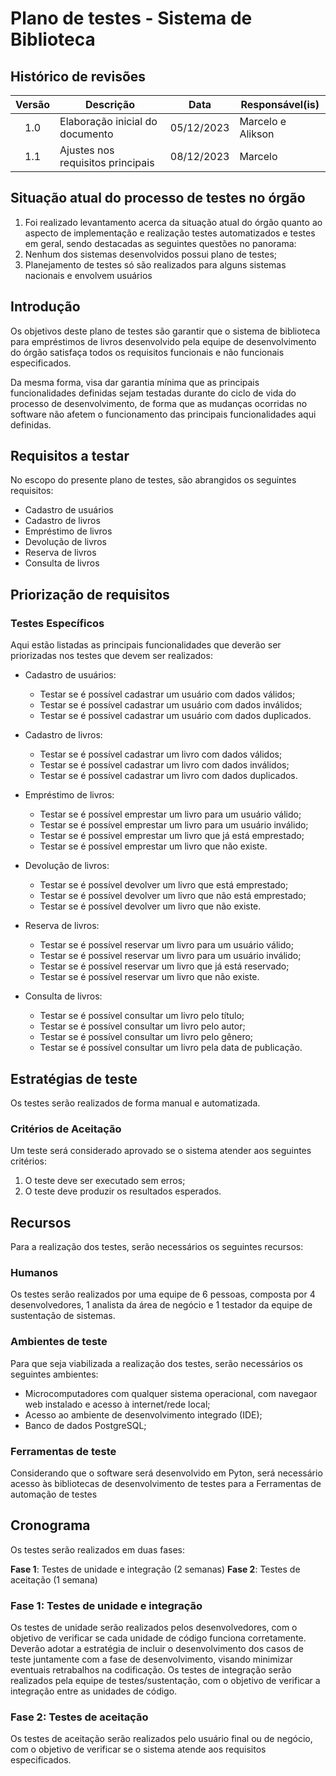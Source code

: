 # Plano de testes - Sistema de Biblioteca

## Histórico de revisões

Versão | Descrição | Data | Responsável(is)
:-------:|-------------------------------------|:-------------:|--------------------
1.0 | Elaboração inicial do documento | 05/12/2023 | Marcelo e Alikson
1.1 | Ajustes nos requisitos principais | 08/12/2023 | Marcelo

## Situação atual do processo de testes no órgão
1. Foi realizado levantamento acerca da situação atual do órgão quanto ao aspecto de implementação e realização testes automatizados e testes em geral, sendo destacadas as  seguintes questões no panorama:
2. Nenhum dos sistemas desenvolvidos possui plano de testes;
3. Planejamento de testes só são realizados para alguns sistemas nacionais e envolvem usuários

## Introdução
Os objetivos deste plano de testes são garantir que o sistema de biblioteca para empréstimos de livros desenvolvido pela equipe de desenvolvimento do órgão satisfaça todos os requisitos funcionais e não funcionais especificados.

Da mesma forma, visa dar garantia mínima que as principais funcionalidades definidas sejam testadas durante do ciclo de vida do processo de desenvolvimento, de forma que as mudanças ocorridas no software não afetem o funcionamento das principais funcionalidades aqui definidas.

## Requisitos a testar
No escopo do presente plano de testes, são abrangidos os seguintes requisitos:
* Cadastro de usuários
* Cadastro de livros
* Empréstimo de livros
* Devolução de livros
* Reserva de livros
* Consulta de livros

## Priorização de requisitos

### Testes Específicos
Aqui estão listadas as principais funcionalidades que deverão ser priorizadas nos testes que devem ser realizados:

* Cadastro de usuários:
   * Testar se é possível cadastrar um usuário com dados válidos;
   * Testar se é possível cadastrar um usuário com dados inválidos;
   * Testar se é possível cadastrar um usuário com dados duplicados.

* Cadastro de livros:
   * Testar se é possível cadastrar um livro com dados válidos;
   * Testar se é possível cadastrar um livro com dados inválidos;
   * Testar se é possível cadastrar um livro com dados duplicados.

* Empréstimo de livros:
   * Testar se é possível emprestar um livro para um usuário válido;
   * Testar se é possível emprestar um livro para um usuário inválido;
   * Testar se é possível emprestar um livro que já está emprestado;
   * Testar se é possível emprestar um livro que não existe.

* Devolução de livros:
   * Testar se é possível devolver um livro que está emprestado;
   * Testar se é possível devolver um livro que não está emprestado;
   * Testar se é possível devolver um livro que não existe.

* Reserva de livros:
   * Testar se é possível reservar um livro para um usuário válido;
   * Testar se é possível reservar um livro para um usuário inválido;
   * Testar se é possível reservar um livro que já está reservado;
   * Testar se é possível reservar um livro que não existe.

* Consulta de livros:
   * Testar se é possível consultar um livro pelo título;
   * Testar se é possível consultar um livro pelo autor;
   * Testar se é possível consultar um livro pelo gênero;
   * Testar se é possível consultar um livro pela data de publicação.

## Estratégias de teste
Os testes serão realizados de forma manual e automatizada.

### Critérios de Aceitação
Um teste será considerado aprovado se o sistema atender aos seguintes critérios:
1. O teste deve ser executado sem erros;
2. O teste deve produzir os resultados esperados.

## Recursos
Para a realização dos testes, serão necessários os seguintes recursos:

### Humanos
Os testes serão realizados por uma equipe de 6 pessoas, composta por 4 desenvolvedores, 1 analista da área de negócio e 1 testador da equipe de sustentação de sistemas. 

### Ambientes de teste
Para que seja viabilizada a realização dos testes, serão necessários os seguintes ambientes:
* Microcomputadores com qualquer sistema operacional, com navegaor web instalado e acesso à internet/rede local;
* Acesso ao ambiente de desenvolvimento integrado (IDE);
* Banco de dados PostgreSQL;

### Ferramentas de teste
Considerando que o software será desenvolvido em Pyton, será necessário acesso às bibliotecas de desenvolvimento de testes para a Ferramentas de automação de testes

## Cronograma
Os testes serão realizados em duas fases:

 **Fase 1**: Testes de unidade e integração (2 semanas)
 **Fase 2**: Testes de aceitação (1 semana)

### Fase 1: Testes de unidade e integração
Os testes de unidade serão realizados pelos desenvolvedores, com o objetivo de verificar se cada unidade de código funciona corretamente. Deverão adotar a estratégia de incluir o desenvolvimento dos casos de teste juntamente com a fase de desenvolvimento, visando minimizar eventuais retrabalhos na codificação.
Os testes de integração serão realizados pela equipe de testes/sustentação, com o objetivo de verificar a integração entre as unidades de código.

### Fase 2: Testes de aceitação
Os testes de aceitação serão realizados pelo usuário final ou de negócio, com o objetivo de verificar se o sistema atende aos requisitos especificados.



